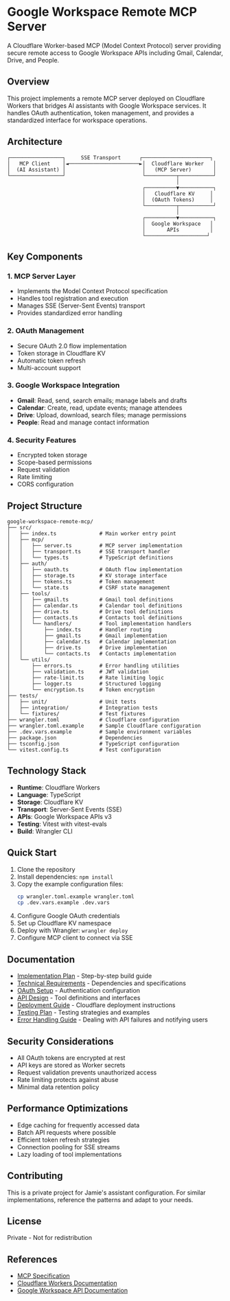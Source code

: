 # Google Workspace Remote MCP Server

A Cloudflare Worker-based MCP (Model Context Protocol) server providing secure remote access to Google Workspace APIs including Gmail, Calendar, Drive, and People.

## Overview

This project implements a remote MCP server deployed on Cloudflare Workers that bridges AI assistants with Google Workspace services. It handles OAuth authentication, token management, and provides a standardized interface for workspace operations.

## Architecture

```
┌─────────────────┐     SSE Transport      ┌──────────────────────┐
│   MCP Client    │◄───────────────────────►│  Cloudflare Worker   │
│  (AI Assistant) │                         │   (MCP Server)       │
└─────────────────┘                         └──────────┬───────────┘
                                                       │
                                            ┌──────────▼───────────┐
                                            │   Cloudflare KV     │
                                            │  (OAuth Tokens)     │
                                            └──────────┬───────────┘
                                                       │
                                            ┌──────────▼───────────┐
                                            │  Google Workspace   │
                                            │       APIs          │
                                            └────────────────────┘
```

## Key Components

### 1. MCP Server Layer
- Implements the Model Context Protocol specification
- Handles tool registration and execution
- Manages SSE (Server-Sent Events) transport
- Provides standardized error handling

### 2. OAuth Management
- Secure OAuth 2.0 flow implementation
- Token storage in Cloudflare KV
- Automatic token refresh
- Multi-account support

### 3. Google Workspace Integration
- **Gmail**: Read, send, search emails; manage labels and drafts
- **Calendar**: Create, read, update events; manage attendees
- **Drive**: Upload, download, search files; manage permissions
- **People**: Read and manage contact information

### 4. Security Features
- Encrypted token storage
- Scope-based permissions
- Request validation
- Rate limiting
- CORS configuration

## Project Structure

```
google-workspace-remote-mcp/
├── src/
│   ├── index.ts              # Main worker entry point
│   ├── mcp/
│   │   ├── server.ts         # MCP server implementation
│   │   ├── transport.ts      # SSE transport handler
│   │   └── types.ts          # TypeScript definitions
│   ├── auth/
│   │   ├── oauth.ts          # OAuth flow implementation
│   │   ├── storage.ts        # KV storage interface
│   │   ├── tokens.ts         # Token management
│   │   └── state.ts          # CSRF state management
│   ├── tools/
│   │   ├── gmail.ts          # Gmail tool definitions
│   │   ├── calendar.ts       # Calendar tool definitions
│   │   ├── drive.ts          # Drive tool definitions
│   │   ├── contacts.ts       # Contacts tool definitions
│   │   └── handlers/         # Tool implementation handlers
│   │       ├── index.ts      # Handler routing
│   │       ├── gmail.ts      # Gmail implementation
│   │       ├── calendar.ts   # Calendar implementation
│   │       ├── drive.ts      # Drive implementation
│   │       └── contacts.ts   # Contacts implementation
│   └── utils/
│       ├── errors.ts         # Error handling utilities
│       ├── validation.ts     # JWT validation
│       ├── rate-limit.ts     # Rate limiting logic
│       ├── logger.ts         # Structured logging
│       └── encryption.ts     # Token encryption
├── tests/
│   ├── unit/                 # Unit tests
│   ├── integration/          # Integration tests
│   └── fixtures/             # Test fixtures
├── wrangler.toml             # Cloudflare configuration
├── wrangler.toml.example     # Sample Cloudflare configuration
├── .dev.vars.example         # Sample environment variables
├── package.json              # Dependencies
├── tsconfig.json             # TypeScript configuration
└── vitest.config.ts          # Test configuration
```

## Technology Stack

- **Runtime**: Cloudflare Workers
- **Language**: TypeScript
- **Storage**: Cloudflare KV
- **Transport**: Server-Sent Events (SSE)
- **APIs**: Google Workspace APIs v3
- **Testing**: Vitest with vitest-evals
- **Build**: Wrangler CLI

## Quick Start

1. Clone the repository
2. Install dependencies: `npm install`
3. Copy the example configuration files:
   ```bash
   cp wrangler.toml.example wrangler.toml
   cp .dev.vars.example .dev.vars
   ```
4. Configure Google OAuth credentials
5. Set up Cloudflare KV namespace
6. Deploy with Wrangler: `wrangler deploy`
7. Configure MCP client to connect via SSE

## Documentation

- [Implementation Plan](./IMPLEMENTATION_PLAN.md) - Step-by-step build guide
- [Technical Requirements](./TECHNICAL_REQUIREMENTS.md) - Dependencies and specifications
- [OAuth Setup](./OAUTH_SETUP.md) - Authentication configuration
- [API Design](./API_DESIGN.md) - Tool definitions and interfaces
- [Deployment Guide](./DEPLOYMENT_GUIDE.md) - Cloudflare deployment instructions
- [Testing Plan](./TESTING_PLAN.md) - Testing strategies and examples
- [Error Handling Guide](./ERROR_HANDLING.md) - Dealing with API failures and notifying users

## Security Considerations

- All OAuth tokens are encrypted at rest
- API keys are stored as Worker secrets
- Request validation prevents unauthorized access
- Rate limiting protects against abuse
- Minimal data retention policy

## Performance Optimizations

- Edge caching for frequently accessed data
- Batch API requests where possible
- Efficient token refresh strategies
- Connection pooling for SSE streams
- Lazy loading of tool implementations

## Contributing

This is a private project for Jamie's assistant configuration. For similar implementations, reference the patterns and adapt to your needs.

## License

Private - Not for redistribution

## References

- [MCP Specification](https://modelcontextprotocol.io/)
- [Cloudflare Workers Documentation](https://developers.cloudflare.com/workers/)
- [Google Workspace API Documentation](https://developers.google.com/workspace)